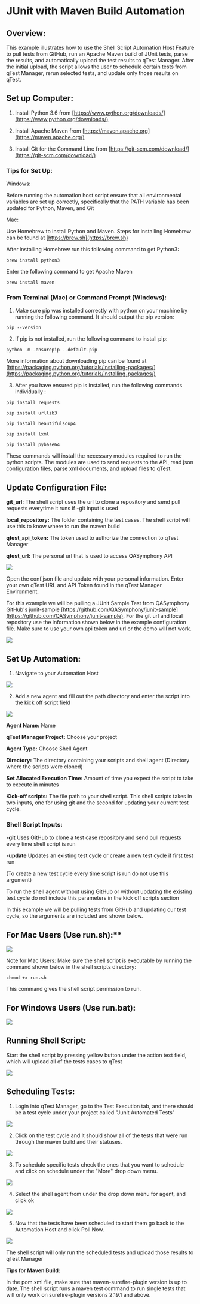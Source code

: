 # JUnit with Maven Build Automation

## Overview:

This example illustrates how to use the Shell Script Automation Host Feature to pull tests from GitHub, run an Apache Maven build of JUnit tests, parse the results, and automatically upload the test results to qTest Manager. After the initial upload, the script allows the user to schedule certain tests from qTest Manager, rerun selected tests, and update only those results on qTest.

## Set up Computer:

1) Install Python 3.6 from [https://www.python.org/downloads/](https://www.python.org/downloads/)

2) Install Apache Maven from [https://maven.apache.org](https://maven.apache.org/)

3) Install Git for the Command Line from [https://git-scm.com/download/](https://git-scm.com/download/)

### Tips for Set Up:

Windows:

Before running the automation host script ensure that all environmental variables are set up correctly, specifically that the PATH variable has been updated for Python, Maven, and Git

Mac:

Use Homebrew to install Python and Maven. Steps for installing Homebrew can be found at [https://brew.sh](https://brew.sh)

After installing Homebrew run this following command to get Python3:

`brew install python3`

Enter the following command to get Apache Maven

`brew install maven`

### From Terminal (Mac) or Command Prompt (Windows):

1. Make sure pip was installed correctly with python on your machine by running the following command. It should output the pip version:

 `pip --version`

2. If pip is not installed, run the following command to install pip:

 `python -m -ensurepip --default-pip`

More information about downloading pip can be found at [https://packaging.python.org/tutorials/installing-packages/](https://packaging.python.org/tutorials/installing-packages/)

3. After you have ensured pip is installed, run the following commands individually :

`pip install requests`

`pip install urllib3`

`pip install beautifulsoup4`

`pip install lxml`

`pip install pybase64`

These commands will install the necessary modules required to run the python scripts. The modules are used to send requests to the API, read json configuration files, parse xml documents, and upload files to qTest.


## Update Configuration File:

**git\_url:** The shell script uses the url to clone a repository and send pull requests everytime it runs if -git input is used

**local\_repository:** The folder containing the test cases. The shell script will use this to know where to run the maven build

**qtest\_api\_token:** The token used to authorize the connection to qTest Manager

**qtest\_url:** The personal url that is used to access QASymphony API

![](https://github.com/sanjayjohn/shell-agent-samples/tree/master/AutomationHostExamples/images/conf.png)

Open the conf.json file and update with your personal information. Enter your own qTest URL and API Token found in the qTest Manager Environment.

For this example we will be pulling a JUnit Sample Test from QASymphony GitHub&#39;s junit-sample [https://github.com/QASymphony/junit-sample](https://github.com/QASymphony/junit-sample). For the git url and local repository use the information shown below in the example configuration file. Make sure to use your own api token and url or the demo will not work.

![](https://github.com/sanjayjohn/shell-agent-samples/tree/master/AutomationHostExamples/images/junitconf.png)

## Set Up Automation:

1. Navigate to your Automation Host

 ![](https://github.com/sanjayjohn/shell-agent-samples/tree/master/AutomationHostExamples/images/autohost.png)

2.    Add a new agent and fill out the path directory and enter the script into the kick off script field

![](https://github.com/sanjayjohn/shell-agent-samples/tree/master/AutomationHostExamples/images/add.png)
 
**Agent Name:** Name

**qTest Manager Project:** Choose your project

**Agent Type:** Choose Shell Agent

**Directory:** The directory containing your scripts and shell agent (Directory where the scripts were cloned)

**Set Allocated Execution Time:** Amount of time you expect the script to take to execute in minutes

**Kick-off scripts:** The file path to your shell script. This shell scripts takes in two inputs, one for using git and the second for updating your current test cycle.

### Shell Script Inputs:

**-git**    Uses GitHub to clone a test case repository and send pull requests every time shell script is run

**-update** Updates an existing test cycle or create a new test cycle if first test run

(To create a new test cycle every time script is run do not use this argument)

To run the shell agent without using GitHub or without updating the existing test cycle do not include this parameters in the kick off scripts section



In this example we will be pulling tests from GitHub and updating our test cycle, so the arguments are included and shown below.



## For Mac Users (Use run.sh):**

 ![](https://github.com/sanjayjohn/shell-agent-samples/tree/master/AutomationHostExamples/images/junitmachost.png)

Note for Mac Users: Make sure the shell script is executable by running the command shown below in the shell scripts directory:

`chmod +x run.sh`

This command gives the shell script permission to run.


## For Windows Users (Use run.bat):

![](https://github.com/sanjayjohn/shell-agent-samples/tree/master/AutomationHostExamples/images/junitwindowshost.png)
 
## Running Shell Script:

Start the shell script by pressing yellow button under the action text field, which will upload all of the tests cases to qTest

![](https://github.com/sanjayjohn/shell-agent-samples/tree/master/AutomationHostExamples/images/runjunit.png)
 
## Scheduling Tests:

1.  Login into qTest Manager, go to the Test Execution tab, and there should be a test cycle under your project called &quot;Junit Automated Tests&quot;

 ![](https://github.com/sanjayjohn/shell-agent-samples/tree/master/AutomationHostExamples/images/junitcycle.png)

2. Click on the test cycle and it should show all of the tests that were run through the maven build and their statuses.

![](https://github.com/sanjayjohn/shell-agent-samples/tree/master/AutomationHostExamples/images/junittests.png)
 
3. To schedule specific tests check the ones that you want to schedule and click on schedule under the &quot;More&quot; drop down menu.

![](https://github.com/sanjayjohn/shell-agent-samples/tree/master/AutomationHostExamples/images/schedulejunit.png)
 

4. Select the shell agent from under the drop down menu for agent, and click ok

 ![](https://github.com/sanjayjohn/shell-agent-samples/tree/master/AutomationHostExamples/images/junitchoosehost.png)

5. Now that the tests have been scheduled to start them go back to the Automation Host and click Poll Now.

![](https://github.com/sanjayjohn/shell-agent-samples/tree/master/AutomationHostExamples/images/pollnow.png)
 
The shell script will only run the scheduled tests and upload those results to qTest Manager

**Tips for Maven Build:**

In the pom.xml file, make sure that maven-surefire-plugin version is up to date. The shell script runs a maven test command to run single tests that will only work on surefire-plugin versions 2.19.1 and above.